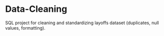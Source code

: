 # Data-Cleaning
SQL project for cleaning and standardizing layoffs dataset (duplicates, null values, formatting).
